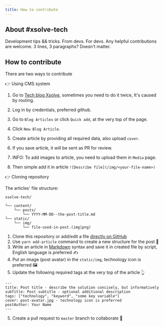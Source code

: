 ```yaml
---
title: How to contribute
---
```


## About #xsolve-tech
Development tips && tricks.
From devs. For devs.
Any helpful contributions are welcome.
3 lines, 3 paragraphs? Doesn't matter.

## How to contribute
There are two ways to contribute

👉 Using CMS system

1. Go to [Tech blog Xsolve](https://tech.xsolve.software/admin/), sometimes you need to do it twice, It's caused by routing.
2. Log in by credentials, preferred github.
3. Go to `Blog Articles` or click `Quick add`, at the very top of the page.
4. Click `New Blog Article`.
5. Create article by providing all required data, also upload `cover`.
6. If you save article, it will be sent as PR for review.

7. INFO: To add images to article, you need to upload them in `Media` page.
8. Then simple add it in article `![Describe file](/img/<your-file-name>)`


👉 Cloning repository

The articles' file structure:

```
xsolve-tech/

└── content/
    └── posts/
        └── YYYY-MM-DD--the-post-title.md
└── static/
    └── img/
        └── file-used-in-post.(img|png)
```

1. Clone this repository or add/edit a file
[directly on GitHub](https://github.com/xsolve-pl/xsolve-tech/new/master/content/posts)
2. Use `yarn add-article` command to create a new structure for the post 📂
3. Write an article in [Markdown](https://github.com/adam-p/markdown-here/wiki/Markdown-Cheatsheet)
syntax and save it in created file by script, English language is preferred ✍️
4. Put an image (post avatar) in the `static/img`, technology icon is preferred 🖼
5. Update the following required tags at the very top of the article 👆

```
---
title: Post title - describe the solution concisely, but informatively
subTitle: Post subtitle - optional additional description
tags: ["technology", "keyword", "some key variable"]
cover: post-avatar.jpg - technology icon is preferred
postAuthor: Your Name
---
```

5. Create a pull request to `master` branch to collaborate 🙌
